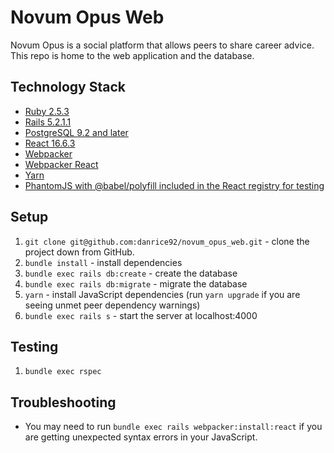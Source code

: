 # Novum Opus Web
Novum Opus is a social platform that allows peers to share career advice. This repo is home to the web application and the database.

## Technology Stack
- [Ruby 2.5.3](https://www.ruby-lang.org/en/news/2018/10/18/ruby-2-5-3-released/)
- [Rails 5.2.1.1](https://weblog.rubyonrails.org/2018/11/27/Rails-4-2-5-0-5-1-5-2-have-been-released/)
- [PostgreSQL 9.2 and later](https://www.postgresql.org/download/)
- [React 16.6.3](https://reactjs.org/versions)
- [Webpacker](https://github.com/rails/webpacker)
- [Webpacker React](https://github.com/renchap/webpacker-react)
- [Yarn](https://yarnpkg.com/en/docs/install)
- [PhantomJS with @babel/polyfill included in the React registry for testing](https://github.com/teampoltergeist/poltergeist)

## Setup
1. `git clone git@github.com:danrice92/novum_opus_web.git` - clone the project down from GitHub.
2. `bundle install` - install dependencies
3. `bundle exec rails db:create` - create the database
4. `bundle exec rails db:migrate` - migrate the database
5. `yarn` - install JavaScript dependencies (run `yarn upgrade` if you are seeing unmet peer dependency warnings)
7. `bundle exec rails s` - start the server at localhost:4000

## Testing
1. `bundle exec rspec`

## Troubleshooting
- You may need to run `bundle exec rails webpacker:install:react` if you are getting unexpected syntax errors in your JavaScript.
